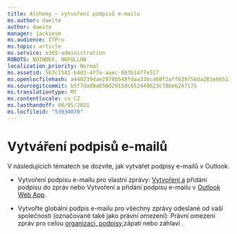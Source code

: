 ```yaml
---
title: Alchemy – vytvoření podpisů e-mailu
ms.author: daeite
author: daeite
manager: jackiesm
ms.audience: ITPro
ms.topic: article
ms.service: o365-administration
ROBOTS: NOINDEX, NOFOLLOW
localization_priority: Normal
ms.assetid: 563c1541-b4d3-4f7a-aaec-8b3b1477e517
ms.openlocfilehash: a440239dae2978b548fdaa33bca60f2aff039756da283e86513b9ee2dbd3c59b
ms.sourcegitcommit: b5f7da89a650d2915dc652449623c78be6247175
ms.translationtype: MT
ms.contentlocale: cs-CZ
ms.lasthandoff: 08/05/2021
ms.locfileid: "53934070"
---
```

# <a name="create-email-signatures"></a>Vytváření podpisů e-mailů

V následujících tématech se dozvíte, jak vytvářet podpisy e-mailů v Outlook.
  
- Vytvoření podpisu e-mailu pro vlastní zprávy: [Vytvoření a](https://support.office.com/article/8ee5d4f4-68fd-464a-a1c1-0e1c80bb27f2.aspx) přidání podpisu do zpráv nebo Vytvoření a přidání podpisu e-mailu v [Outlook Web App](https://support.office.com/article/0f230564-11b9-4239-83de-f10cbe4dfdfc.aspx).
    
- Vytvořte globální podpis e-mailu pro všechny zprávy odeslané od vaší společnosti (označované také jako právní omezení): Právní omezení zpráv pro celou [organizaci, podpisy,](https://go.microsoft.com/fwlink/p/?linkid=391096)zápatí nebo záhlaví .
    

